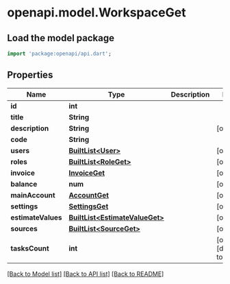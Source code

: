 # openapi.model.WorkspaceGet

## Load the model package
```dart
import 'package:openapi/api.dart';
```

## Properties
Name | Type | Description | Notes
------------ | ------------- | ------------- | -------------
**id** | **int** |  | 
**title** | **String** |  | 
**description** | **String** |  | [optional] 
**code** | **String** |  | 
**users** | [**BuiltList&lt;User&gt;**](User.md) |  | [optional] 
**roles** | [**BuiltList&lt;RoleGet&gt;**](RoleGet.md) |  | [optional] 
**invoice** | [**InvoiceGet**](InvoiceGet.md) |  | [optional] 
**balance** | **num** |  | [optional] 
**mainAccount** | [**AccountGet**](AccountGet.md) |  | [optional] 
**settings** | [**SettingsGet**](SettingsGet.md) |  | [optional] 
**estimateValues** | [**BuiltList&lt;EstimateValueGet&gt;**](EstimateValueGet.md) |  | [optional] 
**sources** | [**BuiltList&lt;SourceGet&gt;**](SourceGet.md) |  | [optional] 
**tasksCount** | **int** |  | [optional] [default to 0]

[[Back to Model list]](../README.md#documentation-for-models) [[Back to API list]](../README.md#documentation-for-api-endpoints) [[Back to README]](../README.md)


